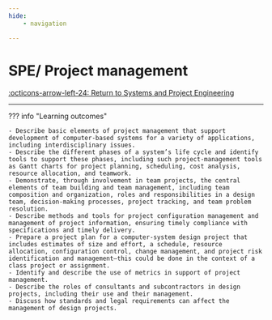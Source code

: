 ```yaml
---
hide:
    - navigation

---
```


# SPE/ Project management

[:octicons-arrow-left-24: Return to Systems and Project Engineering](/Knowledge-Notebook/System-Project-Engineering/)

---

??? info "Learning outcomes"

    - Describe basic elements of project management that support development of computer-based systems for a variety of applications, including interdisciplinary issues.
    - Describe the different phases of a system’s life cycle and identify tools to support these phases, including such project-management tools as Gantt charts for project planning, scheduling, cost analysis, resource allocation, and teamwork.
    - Demonstrate, through involvement in team projects, the central elements of team building and team management, including team composition and organization, roles and responsibilities in a design team, decision-making processes, project tracking, and team problem resolution.
    - Describe methods and tools for project configuration management and management of project information, ensuring timely compliance with specifications and timely delivery.
    - Prepare a project plan for a computer-system design project that includes estimates of size and effort, a schedule, resource allocation, configuration control, change management, and project risk identification and management—this could be done in the context of a class project or assignment.
    - Identify and describe the use of metrics in support of project management.
    - Describe the roles of consultants and subcontractors in design projects, including their use and their management.
    - Discuss how standards and legal requirements can affect the management of design projects.
